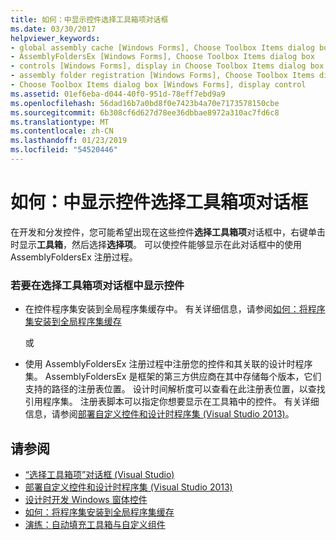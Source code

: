```yaml
---
title: 如何：中显示控件选择工具箱项对话框
ms.date: 03/30/2017
helpviewer_keywords:
- global assembly cache [Windows Forms], Choose Toolbox Items dialog box
- AssemblyFoldersEx [Windows Forms], Choose Toolbox Items dialog box
- controls [Windows Forms], display in Choose Toolbox Items dialog box
- assembly folder registration [Windows Forms], Choose Toolbox Items dialog box
- Choose Toolbox Items dialog box [Windows Forms], display control
ms.assetid: 01ef6eba-d044-40f0-951d-78eff7ebd9a9
ms.openlocfilehash: 56dad16b7a0bd8f0e7423b4a70e7173578150cbe
ms.sourcegitcommit: 6b308cf6d627d78ee36dbbae8972a310ac7fd6c8
ms.translationtype: MT
ms.contentlocale: zh-CN
ms.lasthandoff: 01/23/2019
ms.locfileid: "54520446"
---
```

# <a name="how-to-display-a-control-in-the-choose-toolbox-items-dialog-box"></a>如何：中显示控件选择工具箱项对话框
在开发和分发控件，您可能希望出现在这些控件**选择工具箱项**对话框中，右键单击时显示**工具箱**，然后选择**选择项**。 可以使控件能够显示在此对话框中的使用 AssemblyFoldersEx 注册过程。  
  
### <a name="to-display-your-control-in-the-choose-toolbox-items-dialog-box"></a>若要在选择工具箱项对话框中显示控件  
  
-   在控件程序集安装到全局程序集缓存中。 有关详细信息，请参阅[如何：将程序集安装到全局程序集缓存](../../../../docs/framework/app-domains/how-to-install-an-assembly-into-the-gac.md)  
  
     或  
  
-   使用 AssemblyFoldersEx 注册过程中注册您的控件和其关联的设计时程序集。 AssemblyFoldersEx 是框架的第三方供应商在其中存储每个版本，它们支持的路径的注册表位置。 设计时间解析度可以查看在此注册表位置，以查找引用程序集。 注册表脚本可以指定你想要显示在工具箱中的控件。 有关详细信息，请参阅[部署自定义控件和设计时程序集 (Visual Studio 2013)](https://msdn.microsoft.com/library/96158eb0-b691-4ae1-9e7b-3c65a1b798cb)。  
  
## <a name="see-also"></a>请参阅
- [“选择工具箱项”对话框 (Visual Studio)](https://msdn.microsoft.com/library/bd07835f-18a8-433e-bccc-7141f65263bb)
- [部署自定义控件和设计时程序集 (Visual Studio 2013)](https://msdn.microsoft.com/library/96158eb0-b691-4ae1-9e7b-3c65a1b798cb)
- [设计时开发 Windows 窗体控件](../../../../docs/framework/winforms/controls/developing-windows-forms-controls-at-design-time.md)
- [如何：将程序集安装到全局程序集缓存](../../../../docs/framework/app-domains/how-to-install-an-assembly-into-the-gac.md)
- [演练：自动填充工具箱与自定义组件](../../../../docs/framework/winforms/controls/walkthrough-automatically-populating-the-toolbox-with-custom-components.md)
